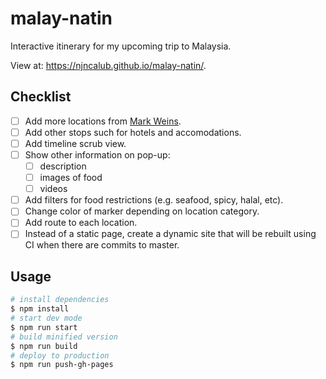 # malay-natin

Interactive itinerary for my upcoming trip to Malaysia.

View at: https://njncalub.github.io/malay-natin/.

## Checklist

* [ ] Add more locations from [Mark Weins](https://www.youtube.com/channel/UCyEd6QBSgat5kkC6svyjudA).
* [ ] Add other stops such for hotels and accomodations.
* [ ] Add timeline scrub view.
* [ ] Show other information on pop-up:
  * [ ] description
  * [ ] images of food
  * [ ] videos
* [ ] Add filters for food restrictions (e.g. seafood, spicy, halal, etc).
* [ ] Change color of marker depending on location category.
* [ ] Add route to each location.
* [ ] Instead of a static page, create a dynamic site that will be rebuilt using CI when there are commits to master.

## Usage

```bash
# install dependencies
$ npm install
# start dev mode
$ npm run start
# build minified version
$ npm run build
# deploy to production
$ npm run push-gh-pages
```
